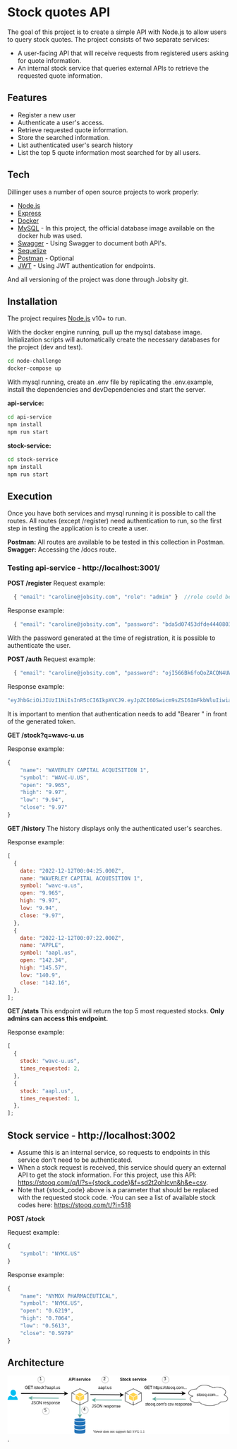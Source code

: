 # Stock quotes API

The goal of this project is to create a simple API with Node.js to allow users to query stock quotes.
The project consists of two separate services:

- A user-facing API that will receive requests from registered users asking for quote information.
- An internal stock service that queries external APIs to retrieve the requested quote information.

## Features

- Register a new user
- Authenticate a user's access.
- Retrieve requested quote information.
- Store the searched information.
- List authenticated user's search history
- List the top 5 quote information most searched for by all users.

## Tech

Dillinger uses a number of open source projects to work properly:

- [Node.js]
- [Express]
- [Docker](https://www.docker.com/)
- [MySQL](https://hub.docker.com/_/mysql) - In this project, the official database image available on the docker hub was used.
- [Swagger](https://swagger.io/) - Using Swagger to document both API's.
- [Sequelize](https://sequelize.org/)
- [Postman](https://www.postman.com/) - Optional
- [JWT](https://www.npmjs.com/package/jsonwebtoken) - Using JWT authentication for endpoints.

And all versioning of the project was done through Jobsity git.

## Installation

The project requires [Node.js](https://nodejs.org/) v10+ to run.

With the docker engine running, pull up the mysql database image. Initialization scripts will automatically create the necessary databases for the project (dev and test).

```sh
cd node-challenge
docker-compose up
```

With mysql running, create an .env file by replicating the .env.example, install the dependencies and devDependencies and start the server.

**api-service:**

```sh
cd api-service
npm install
npm run start
```

**stock-service:**

```sh
cd stock-service
npm install
npm run start
```

[node.js]: http://nodejs.org
[express]: http://expressjs.com

## Execution

Once you have both services and mysql running it is possible to call the routes. All routes (except /register) need authentication to run, so the first step in testing the application is to create a user.

**Postman:** All routes are available to be tested in this collection in Postman.
**Swagger:** Accessing the /docs route.

### Testing api-service - http://localhost:3001/

**POST /register**
Request example:

```javascript
  { "email": "caroline@jobsity.com", "role": "admin" }  //role could be user/admin
```

Response example:

```javascript
  { "email": "caroline@jobsity.com", "password": "bda5d07453dfde4440803cfcdec48d92" }
```

With the password generated at the time of registration, it is possible to authenticate the user.

**POST /auth**
Request example:

```javascript
  { "email": "caroline@jobsity.com", "password": "ojI566Bk6foQoZACQN4UWDlKXHs6UCw6" }
```

Response example:

```javascript
"eyJhbGciOiJIUzI1NiIsInR5cCI6IkpXVCJ9.eyJpZCI6OSwicm9sZSI6ImFkbWluIiwiaWF0IjoxNjcwODAyMjA0LCJleHAiOjE2NzA4ODg2MDR9.SWC_bjC6kKtOaUVldhjaU4R1MJPtSzUbkEGFAmr3v1o";
```

It is important to mention that authentication needs to add "Bearer " in front of the generated token.

**GET /stock?q=wavc-u.us**

Response example:

```javascript
{
    "name": "WAVERLEY CAPITAL ACQUISITION 1",
    "symbol": "WAVC-U.US",
    "open": "9.965",
    "high": "9.97",
    "low": "9.94",
    "close": "9.97"
}
```

**GET /history**
The history displays only the authenticated user's searches.

Response example:

```javascript
[
  {
    date: "2022-12-12T00:04:25.000Z",
    name: "WAVERLEY CAPITAL ACQUISITION 1",
    symbol: "wavc-u.us",
    open: "9.965",
    high: "9.97",
    low: "9.94",
    close: "9.97",
  },
  {
    date: "2022-12-12T00:07:22.000Z",
    name: "APPLE",
    symbol: "aapl.us",
    open: "142.34",
    high: "145.57",
    low: "140.9",
    close: "142.16",
  },
];
```

**GET /stats**
This endpoint will return the top 5 most requested stocks. **Only admins can access this endpoint.**

Response example:

```javascript
[
  {
    stock: "wavc-u.us",
    times_requested: 2,
  },
  {
    stock: "aapl.us",
    times_requested: 1,
  },
];
```

## Stock service - http://localhost:3002

- Assume this is an internal service, so requests to endpoints in this service don't need to be authenticated.
- When a stock request is received, this service should query an external API to get the stock information. For this project, use this API: https://stooq.com/q/l/?s={stock_code}&f=sd2t2ohlcvn&h&e=csv.
- Note that {stock_code} above is a parameter that should be replaced with the requested stock code.
  -You can see a list of available stock codes here: https://stooq.com/t/?i=518

**POST /stock**

Request example:

```javascript
{
    "symbol": "NYMX.US"
}

```

Response example:

```javascript
{
    "name": "NYMOX PHARMACEUTICAL",
    "symbol": "NYMX.US",
    "open": "0.6219",
    "high": "0.7064",
    "low": "0.5613",
    "close": "0.5979"
}
```

## Architecture

![Services architecture](./architecture.png "Architecture").
